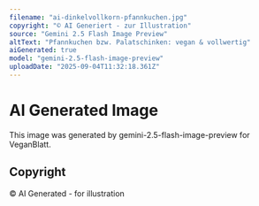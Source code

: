 ```yaml
---
filename: "ai-dinkelvollkorn-pfannkuchen.jpg"
copyright: "© AI Generiert - zur Illustration"
source: "Gemini 2.5 Flash Image Preview"
altText: "Pfannkuchen bzw. Palatschinken: vegan & vollwertig"
aiGenerated: true
model: "gemini-2.5-flash-image-preview"
uploadDate: "2025-09-04T11:32:18.361Z"
---
```


# AI Generated Image

This image was generated by gemini-2.5-flash-image-preview for VeganBlatt.

## Copyright
© AI Generated - for illustration
